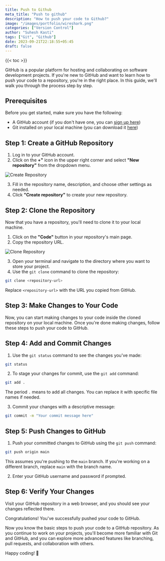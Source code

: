 ```yaml
---
title: Push to Github
meta_title: "Push to github"
description: "How to push your code to Github?"
image: "/images/portfolio/wireshark.png"
categories: ["Version Control"]
author: "Suhesh Kasti"
tags: ["Git", "Github"]
date: 2023-09-21T22:18:55+05:45
draft: false
---
```

{{< toc >}}

GitHub is a popular platform for hosting and collaborating on software development projects. If you're new to GitHub and want to learn how to push your code to a repository, you're in the right place. In this guide, we'll walk you through the process step by step.

## Prerequisites

Before you get started, make sure you have the following:

- A GitHub account (if you don't have one, you can [sign up here](https://github.com/join))
- Git installed on your local machine (you can download it [here](https://git-scm.com/downloads))

## Step 1: Create a GitHub Repository

1. Log in to your GitHub account.
2. Click on the **+"** icon in the upper right corner and select **"New repository"** from the dropdown menu.

![Create Repository](https://example.com/images/create-repo.png)

3. Fill in the repository name, description, and choose other settings as needed.
4. Click **"Create repository"** to create your new repository.

## Step 2: Clone the Repository

Now that you have a repository, you'll need to clone it to your local machine.

1. Click on the **"Code"** button in your repository's main page.
2. Copy the repository URL.

![Clone Repository](https://example.com/images/clone-repo.png)

3. Open your terminal and navigate to the directory where you want to store your project.
4. Use the `git clone` command to clone the repository:

```bash
git clone <repository-url>
```

Replace `<repository-url>` with the URL you copied from GitHub.

## Step 3: Make Changes to Your Code

Now, you can start making changes to your code inside the cloned repository on your local machine. Once you're done making changes, follow these steps to push your code to GitHub.

## Step 4: Add and Commit Changes

1. Use the `git status` command to see the changes you've made:

```bash
git status
```

2. To stage your changes for commit, use the `git add` command:

```bash
git add .
```

The period `.` means to add all changes. You can replace it with specific file names if needed.

3. Commit your changes with a descriptive message:

```bash
git commit -m "Your commit message here"
```

## Step 5: Push Changes to GitHub

1. Push your committed changes to GitHub using the `git push` command:

```bash
git push origin main
```

This assumes you're pushing to the `main` branch. If you're working on a different branch, replace `main` with the branch name.

2. Enter your GitHub username and password if prompted.

## Step 6: Verify Your Changes

Visit your GitHub repository in a web browser, and you should see your changes reflected there.

Congratulations! You've successfully pushed your code to GitHub.

Now you know the basic steps to push your code to a GitHub repository. As you continue to work on your projects, you'll become more familiar with Git and GitHub, and you can explore more advanced features like branching, pull requests, and collaboration with others.

Happy coding! 🚀

